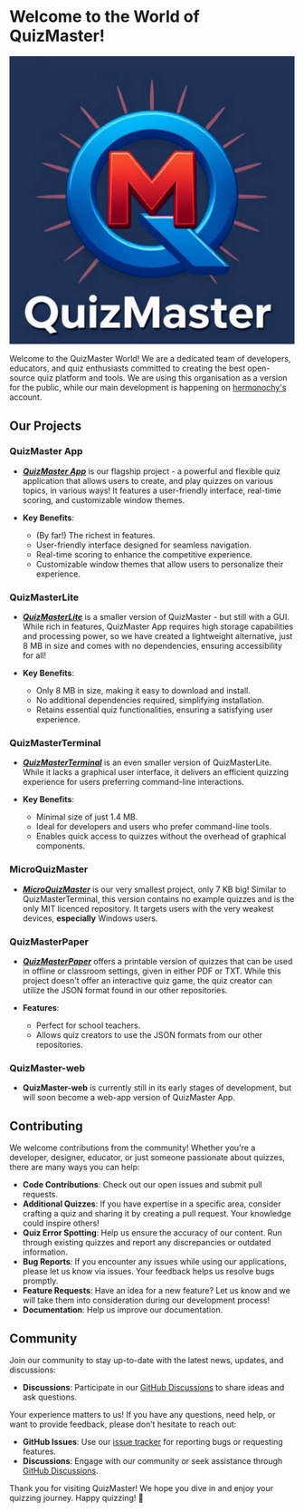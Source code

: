 # Welcome to the World of QuizMaster!

![](Images/Logo.png)

Welcome to the QuizMaster World! We are a dedicated team of developers, educators, and quiz enthusiasts committed to creating the best open-source quiz platform and tools. We are using this organisation as a version for the public, while our main development is happening on [hermonochy's](https://github.com/hermonochy) account.

## Our Projects

### QuizMaster App

- [***QuizMaster App***](https://github.com/QuizMaster-world/QuizMaster) is our flagship project - a powerful and flexible quiz application that allows users to create, and play quizzes on various topics, in various ways! It features a user-friendly interface, real-time scoring, and customizable window themes.

- **Key Benefits**:
  - (By far!) The richest in features.
  - User-friendly interface designed for seamless navigation.
  - Real-time scoring to enhance the competitive experience.
  - Customizable window themes that allow users to personalize their experience.

### QuizMasterLite

- [***QuizMasterLite***](https://github.com/QuizMaster-world/QuizMasterLite) is a smaller version of QuizMaster - but still with a GUI. While rich in features, QuizMaster App requires high storage capabilities and processing power, so we have created a  lightweight alternative, just 8 MB in size and comes with no dependencies, ensuring accessibility for all!

- **Key Benefits**:
  - Only 8 MB in size, making it easy to download and install.
  - No additional dependencies required, simplifying installation.
  - Retains essential quiz functionalities, ensuring a satisfying user experience.

### QuizMasterTerminal

- [***QuizMasterTerminal***](https://github.com/QuizMaster-world/QuizMasterTerminal) is an even smaller version of QuizMasterLite. While it lacks a graphical user interface, it delivers an efficient quizzing experience for users preferring command-line interactions.

- **Key Benefits**:
  - Minimal size of just 1.4 MB.
  - Ideal for developers and users who prefer command-line tools.
  - Enables quick access to quizzes without the overhead of graphical components.
  
### MicroQuizMaster
- [***MicroQuizMaster***](https://github.com/QuizMaster-world/MicroQuizMaster) is our very smallest project, only 7 KB big! Similar to QuizMasterTerminal, this version contains no example quizzes and is the only MIT licenced repository. It targets users with the very weakest devices, **especially** Windows users.

### QuizMasterPaper

- [***QuizMasterPaper***](https://github.com/QuizMaster-world/QuizMasterPaper) offers a printable version of quizzes that can be used in offline or classroom settings, given in either PDF or TXT. While this project doesn't offer an interactive quiz game, the quiz creator can utilize the JSON format found in our other repositories.

- **Features**:
  - Perfect for school teachers.
  - Allows quiz creators to use the JSON formats from our other repositories.

### QuizMaster-web

- **QuizMaster-web** is currently still in its early stages of development, but will soon become a web-app version of QuizMaster App.

## Contributing

We welcome contributions from the community! Whether you're a developer, designer, educator, or just someone passionate about quizzes, there are many ways you can help:

- **Code Contributions**: Check out our open issues and submit pull requests.
- **Additional Quizzes**: If you have expertise in a specific area, consider crafting a quiz and sharing it by creating a pull request. Your knowledge could inspire others!
- **Quiz Error Spotting**: Help us ensure the accuracy of our content. Run through existing quizzes and report any discrepancies or outdated information.
- **Bug Reports**: If you encounter any issues while using our applications, please let us know via issues. Your feedback helps us resolve bugs promptly.
- **Feature Requests**: Have an idea for a new feature? Let us know and we will take them into consideration during our development process!
- **Documentation**: Help us improve our documentation.

## Community

Join our community to stay up-to-date with the latest news, updates, and discussions:

- **Discussions**: Participate in our [GitHub Discussions](https://github.com/orgs/QuizMaster-world/discussions) to share ideas and ask questions.

Your experience matters to us! If you have any questions, need help, or want to provide feedback, please don’t hesitate to reach out:

- **GitHub Issues**: Use our [issue tracker](https://github.com/hermonochy/QuizMaster/issues) for reporting bugs or requesting features.
- **Discussions**: Engage with our community or seek assistance through [GitHub Discussions](https://github.com/orgs/QuizMaster-world/discussions).

Thank you for visiting QuizMaster! We hope you dive in and enjoy your quizzing journey. Happy quizzing! 🎉
